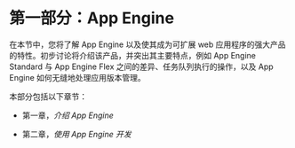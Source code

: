 # 第一部分：App Engine

在本节中，您将了解 App Engine 以及使其成为可扩展 web 应用程序的强大产品的特性。初步讨论将介绍该产品，并突出其主要特点，例如 App Engine Standard 与 App Engine Flex 之间的差异、任务队列执行的操作，以及 App Engine 如何无缝地处理应用版本管理。

本部分包括以下章节：

+   第一章，*介绍 App Engine*

+   第二章，*使用 App Engine 开发*
